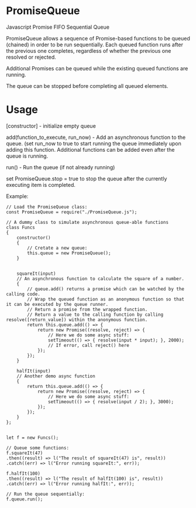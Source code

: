 # PromiseQueue
Javascript Promise FIFO Sequential Queue

PromiseQueue allows a sequence of Promise-based functions to be queued (chained) in order to be run sequentially.  Each queued function runs after the previous one completes, regardless of whether the previous one resolved or rejected.

Additional Promises can be queued while the existing queued functions are running.

The queue can be stopped before completing all queued elements.

# Usage

[constructor] - initialize empty queue

add(function_to_execute, run_now) - Add an asynchronous function to the queue.  (set run_now to true to start running the queue immediately upon adding this function.  Additional functions can be added even after the queue is running.

run() - Run the queue (if not already running)

set PromiseQueue.stop = true to stop the queue after the currently executing item is completed.

Example:

	// Load the PromiseQueue class:
	const PromiseQueue = require("./PromiseQueue.js");

	// A dummy class to simulate asynchronous queue-able functions
	class Funcs
	{
		constructor()
		{
			// Cretate a new queue:
			this.queue = new PromiseQueue();
		}

		
		squareIt(input)
		// An asynchronous function to calculate the square of a number.
		{
			// queue.add() returns a promise which can be watched by the calling code.
			// Wrap the queued function as an anonymous function so that it can be executed by the queue runner.
			// Return a promise from the wrapped function.
			// Return a value to the calling function by calling resolve([return_value]) within the anonymous function.
			return this.queue.add(() => {
				return new Promise((resolve, reject) => {
					// Here we do some async stuff:
					setTimeout(() => { resolve(input * input); }, 2000);
					// If error, call reject() here
				});
			});
		}

		halfIt(input)
		// Another demo async function
		{
			return this.queue.add(() => {
				return new Promise((resolve, reject) => {
					// Here we do some async stuff:
					setTimeout(() => { resolve(input / 2); }, 3000);
				});
			});
		}
	};


	let f = new Funcs();

	// Queue some functions:
	f.squareIt(47)
	.then((result) => l("The result of squareIt(47) is", result))
	.catch((err) => l("Error running squareIt:", err));

	f.halfIt(100)
	.then((result) => l("The result of halfIt(100) is", result))
	.catch((err) => l("Error running halfIt:", err));

	// Run the queue sequentially:
	f.queue.run();


